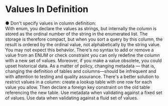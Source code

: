 # Values In Definition

● Don't specify values in column definition:   
With enum, you declare the values as strings,
but internally the column is stored as the ordinal number of the string
in the enumerated list. The storage is therefore compact, but when you
sort a query by this column, the result is ordered by the ordinal value,
not alphabetically by the string value. You may not expect this behavior.
There's no syntax to add or remove a value from an ENUM or check constraint
you can only redefine the column with a new set of values.
Moreover, if you make a value obsolete, you could upset historical data.
As a matter of policy, changing metadata — that is, changing the definition
of tables and columns—should be infrequent and with attention to testing and
quality assurance. There's a better solution to restrict values in a column:
create a lookup table with one row for each value you allow.
Then declare a foreign key constraint on the old table referencing
the new table.
Use metadata when validating against a fixed set of values.
Use data when validating against a fluid set of values.
